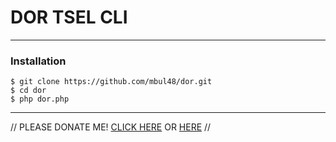 # DOR TSEL CLI

----

### Installation

```
$ git clone https://github.com/mbul48/dor.git
$ cd dor
$ php dor.php
```

--------

// PLEASE DONATE ME! <a href='http://fb.me/habibul.fzn'>CLICK HERE</a> OR <a href='http://instagram.com/fznxn'>HERE</a>  //
